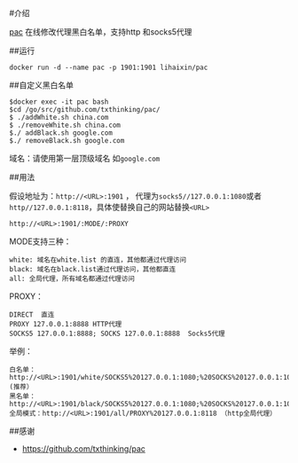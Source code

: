 
#介绍

[pac](1) 在线修改代理黑白名单，支持http 和socks5代理
   
##运行

	docker run -d --name pac -p 1901:1901 lihaixin/pac


##自定义黑白名单


	$docker exec -it pac bash
	$cd /go/src/github.com/txthinking/pac/
	$ ./addWhite.sh china.com
	$ ./removeWhite.sh china.com
	$./ addBlack.sh google.com
	$./ removeBlack.sh google.com

域名：请使用第一层顶级域名 如`google.com`

##用法

假设地址为：`http://<URL>:1901`  ，  代理为`socks5//127.0.0.1:1080`或者`http//127.0.0.1:8118`，具体使替换自己的网站替换`<URL>`

	http://<URL>:1901/:MODE/:PROXY

MODE支持三种：
	
	white: 域名在white.list 的直连，其他都通过代理访问
	black: 域名在black.list通过代理访问，其他都直连
	all: 全局代理，所有域名都通过代理访问

PROXY：

	DIRECT  直连
	PROXY 127.0.0.1:8888 HTTP代理
	SOCKS5 127.0.0.1:8888; SOCKS 127.0.0.1:8888  Socks5代理
	
举例：

	白名单：http://<URL>:1901/white/SOCKS5%20127.0.0.1:1080;%20SOCKS%20127.0.0.1:1080   (推荐）
	黑名单：http://<URL>:1901/black/SOCKS5%20127.0.0.1:1080;%20SOCKS%20127.0.0.1:1080
	全局模式：http://<URL>:1901/all/PROXY%20127.0.0.1:8118 （http全局代理）
	
##感谢
- https://github.com/txthinking/pac

 